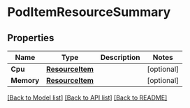 # PodItemResourceSummary

## Properties
Name | Type | Description | Notes
------------ | ------------- | ------------- | -------------
**Cpu** | [**ResourceItem**](ResourceItem.md) |  | [optional] 
**Memory** | [**ResourceItem**](ResourceItem.md) |  | [optional] 

[[Back to Model list]](../README.md#documentation-for-models) [[Back to API list]](../README.md#documentation-for-api-endpoints) [[Back to README]](../README.md)


